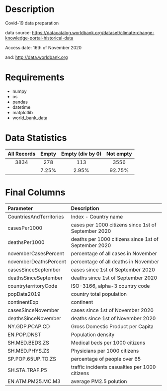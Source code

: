 # Description
Covid-19 data preparation

data source:
https://datacatalog.worldbank.org/dataset/climate-change-knowledge-portal-historical-data

Access date: 16th of November 2020

and:
http://data.worldbank.org

# Requirements
* numpy
* os
* pandas
* datetime
* matplotlib
* world_bank_data

# Data Statistics
| All Records | Empty | Empty (div by 0) | Not empty |
| :---: | :---: | :---: | :---: |
| 3834 | 278 | 113 | 3556 |
| | 7.25% | 2.95% | 92.75% |

# Final Columns
| Parameter | Description |
| :--- | :--- |
| CountriesAndTerritories | Index - Country name |
| casesPer1000 | cases per 1000 citizens since 1st of September 2020 |
| deathsPer1000 | deaths per 1000 citizens since 1st of September 2020 |
| novemberCasesPercent | percentage of all cases in November |
| novemberDeathsPercent | percentage of all deaths in November |
| casesSinceSeptember | cases since 1st of September 2020 |
| deathsSinceSeptember | deaths since 1st of September 2020 |
| countryterritoryCode | ISO-3166, alpha-3 country code|
| popData2019 | country total population |
| continentExp | continent |
| casesSinceNovember | cases since 1st of November 2020 |
| deathsSinceNovember | deaths since 1st of November 2020 |
| <span>NY.GDP.PCAP.CD</span> | Gross Domestic Product per Capita |
| EN.POP.DNST | Population density |
| SH.MED.BEDS.ZS | Medical beds per 1000 citizens |
| SH.MED.PHYS.ZS | Physicians per 1000 citizens |
| SP.POP.65UP.TO.ZS | percentage of people over 65 |
| SH.STA.TRAF.P5 | traffic incidents casualties per 1000 citizens |
| EN.ATM.PM25.MC.M3 | average PM2.5 polution |